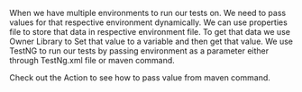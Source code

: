 When we have multiple environments to run our tests on. We need to pass values for that respective environment dynamically. We can use properties file to store that data in respective environment file. To get that data we use Owner Library to Set that value to a variable and then get that value.
We use TestNG to run our tests by passing environment as a parameter either through TestNg.xml file or maven command.

Check out the Action to see how to pass value from maven command.
